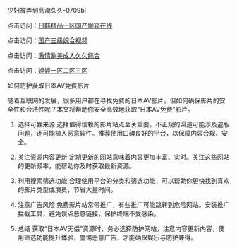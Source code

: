 少妇被弄到高潮久久-0709bl

点击访问：<a href="https://heiliao2dmwwy.pages.dev">日韩精品一区国产偷窥在线</a>

点击访问：<a href="https://heiliaowt0d7p.pages.dev">国产三级综合视频</a>

点击访问：<a href="https://heiliaozj3tjd.pages.dev">激情欧美成人久久综合</a>

点击访问：<a href="https://heiliaoga6s9v.pages.dev">婷婷一区二区三区</a>

如何防护获取日本AV免费影片

随着互联网的发展，很多用户都在寻找免费的日本AV影片。但如何确保影片的安全性和合法性呢？本文将帮助你安全高效地获取“日本AV免费”影片。

1. 选择可靠来源
选择值得信赖的影片站点至关重要。不正规的渠道可能涉及盗版问题，还可能植入恶意软件。推荐使用口碑良好的平台，以保障内容合规、安全。

2. 关注资源内容更新
定期更新的网站意味着内容更加丰富、实时。关注这些网站的更新频率，能帮助你及时获取最新资源。

3. 利用搜索筛选功能
合理使用平台的分类和筛选功能，可以帮助你更快找到喜欢的影片类型或演员，节省大量时间。

4. 注意广告风险
免费影片站常带推广，有些推广可能跳转到危险网站。安装推广拦截工具，避免误点恶意链接，保护终端不受感染。

5. 总结
获取“日本AV无偿”资源时，务必选择防护网站，注意内容更新内容，使用筛选功能提升体验，警惕恶意广告，才能确保娱乐与防护兼得。

<span style="display:none;">[Canonical link]( https://github.com/bl070925/12406 ）</span>
